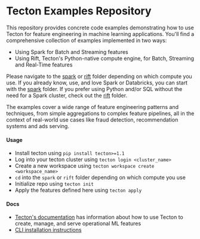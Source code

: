 # Tecton Examples Repository

This repository provides concrete code examples demonstrating how to use Tecton for feature engineering in machine learning applications. You'll find a comprehensive collection of examples implemented in two ways:
- Using Spark for Batch and Streaming features
- Using Rift, Tecton's Python-native compute engine, for Batch, Streaming and Real-Time features

Please navigate to the [spark](./spark/) or [rift](./rift/) folder depending on which compute you use. If you already know, use, and love Spark or Databricks, you can start with the [spark](./spark/) folder. If you prefer using Python and/or SQL without the need for a Spark cluster, check out the [rift](./rift/) folder.

The examples cover a wide range of feature engineering patterns and techniques, from simple aggregations to complex feature pipelines, all in the context of real-world use cases like fraud detection, recommendation systems and ads serving.

#### Usage
* Install tecton using `pip install tecton>=1.1`
* Log into your tecton cluster using `tecton login <cluster_name>`
* Create a new workspace using `tecton workspace create <workspace_name>`
* `cd` into the `spark` or `rift` folder depending on which compute you use
* Initialize repo using `tecton init`
* Apply the features defined here using `tecton apply`

#### Docs
* [Tecton's documentation](https://docs.tecton.ai/) has information about how to use Tecton to create, manage, and serve operational ML features
* [CLI installation instructions](https://docs.tecton.ai/docs/setting-up-tecton/development-setup/installing-the-tecton-cli)
